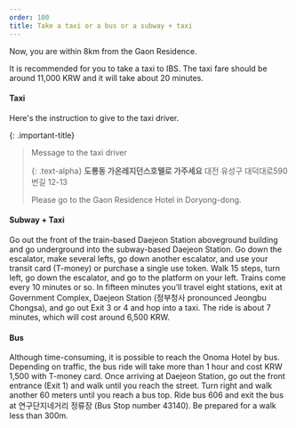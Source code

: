 ```yaml
---
order: 100
title: Take a taxi or a bus or a subway + taxi
---
```

Now, you are within 8km from the Gaon Residence.

It is recommended for you to take a taxi to IBS. The taxi fare should be around 11,000 KRW and it will take about 20 minutes.

#### Taxi
Here's the instruction to give to the taxi driver. 

{: .important-title}
> Message to the taxi driver
> 
> {: .text-alpha}
> **도룡동 가온레지던스호텔로 가주세요**
> 대전 유성구 대덕대로590번길 12-13
> 
> Please go to the Gaon Residence Hotel in Doryong-dong.

#### Subway + Taxi

Go out the front of the train-based Daejeon Station aboveground building and go underground into the subway-based Daejeon Station. Go down the escalator, make several lefts, go down another escalator, and use your transit card (T-money) or purchase a single use token. Walk 15 steps, turn left, go down the escalator, and go to the platform on your left. Trains come every 10 minutes or so. In fifteen minutes you’ll travel eight stations, exit at Government Complex, Daejeon Station (정부청사 pronounced Jeongbu Chongsa), and go out Exit 3 or 4 and hop into a taxi. The ride is about 7 minutes, which will cost around 6,500 KRW. 

#### Bus

Although time-consuming, it is possible to reach the Onoma Hotel by bus. Depending on traffic, the bus ride will take more than 1 hour and cost KRW 1,500 with T-money card. Once arriving at Daejeon Station, go out the front entrance (Exit 1) and walk until you reach the street. Turn right and walk another 60 meters until you reach a bus top. Ride bus 606 and exit the bus 
at 연구단지네거리 정류장 (Bus Stop number 43140). Be prepared for a walk less than 300m.
